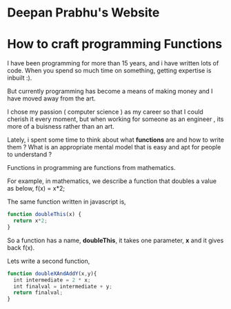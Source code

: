 # Deepan Prabhu's Website


# How to craft programming Functions

I have been programming for more than 15 years, and i have written lots of code.
When you spend so much time on something, getting expertise is inbuilt :).

But currently programming has become a means of making money and I have moved away from the art.

I chose my passion ( computer science ) as my career so that I could cherish it every moment, but when working for someone as an engineer , its more of a buisness rather than an art.

Lately, i spent some time to think about what **functions** are and how to write them ? What is an appropriate mental model that is easy and apt for people to understand ?

Functions in programming are functions from mathematics.

For example, in mathematics, we describe a function that doubles a value as below,
f(x) = x*2;

The same function written in javascript is,

```javascript
function doubleThis(x) {
  return x*2;
}
```
So a function has a name, **doubleThis**, it takes one parameter, **x** and it gives back f(x).

Lets write a second function,

``` javascript
function doubleXAndAddY(x,y){
  int intermediate = 2 * x;
  int finalval = intermediate + y;
  return finalval;
}
```
